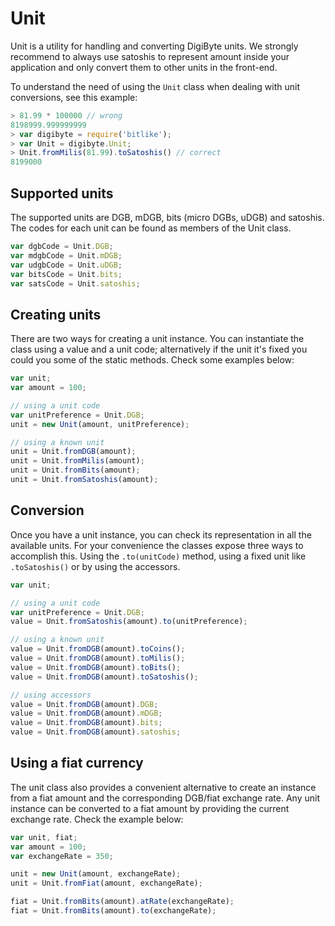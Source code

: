 # Unit

Unit is a utility for handling and converting DigiByte units. We strongly recommend to always use satoshis to represent amount inside your application and only convert them to other units in the front-end.

To understand the need of using the `Unit` class when dealing with unit conversions, see this example:

```javascript
> 81.99 * 100000 // wrong
8198999.999999999
> var digibyte = require('bitlike');
> var Unit = digibyte.Unit;
> Unit.fromMilis(81.99).toSatoshis() // correct
8199000
```

## Supported units

The supported units are DGB, mDGB, bits (micro DGBs, uDGB) and satoshis. The codes for each unit can be found as members of the Unit class.

```javascript
var dgbCode = Unit.DGB;
var mdgbCode = Unit.mDGB;
var udgbCode = Unit.uDGB;
var bitsCode = Unit.bits;
var satsCode = Unit.satoshis;
```

## Creating units

There are two ways for creating a unit instance. You can instantiate the class using a value and a unit code; alternatively if the unit it's fixed you could you some of the static methods. Check some examples below:

```javascript
var unit;
var amount = 100;

// using a unit code
var unitPreference = Unit.DGB;
unit = new Unit(amount, unitPreference);

// using a known unit
unit = Unit.fromDGB(amount);
unit = Unit.fromMilis(amount);
unit = Unit.fromBits(amount);
unit = Unit.fromSatoshis(amount);
```

## Conversion

Once you have a unit instance, you can check its representation in all the available units. For your convenience the classes expose three ways to accomplish this. Using the `.to(unitCode)` method, using a fixed unit like `.toSatoshis()` or by using the accessors.

```javascript
var unit;

// using a unit code
var unitPreference = Unit.DGB;
value = Unit.fromSatoshis(amount).to(unitPreference);

// using a known unit
value = Unit.fromDGB(amount).toCoins();
value = Unit.fromDGB(amount).toMilis();
value = Unit.fromDGB(amount).toBits();
value = Unit.fromDGB(amount).toSatoshis();

// using accessors
value = Unit.fromDGB(amount).DGB;
value = Unit.fromDGB(amount).mDGB;
value = Unit.fromDGB(amount).bits;
value = Unit.fromDGB(amount).satoshis;
```

## Using a fiat currency

The unit class also provides a convenient alternative to create an instance from a fiat amount and the corresponding DGB/fiat exchange rate. Any unit instance can be converted to a fiat amount by providing the current exchange rate. Check the example below:

```javascript
var unit, fiat;
var amount = 100;
var exchangeRate = 350;

unit = new Unit(amount, exchangeRate);
unit = Unit.fromFiat(amount, exchangeRate);

fiat = Unit.fromBits(amount).atRate(exchangeRate);
fiat = Unit.fromBits(amount).to(exchangeRate);
```
